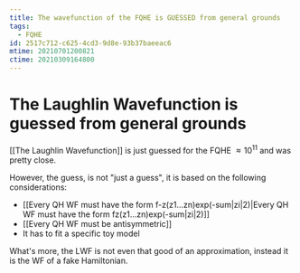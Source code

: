 ```yaml
---
title: The wavefunction of the FQHE is GUESSED from general grounds
tags:
  - FQHE
id: 2517c712-c625-4cd3-9d8e-93b37baeeac6
mtime: 20210701200821
ctime: 20210309164800
---
```


# The Laughlin Wavefunction is guessed from general grounds

[[The Laughlin Wavefunction]] is just guessed for the FQHE $\approx10^{11}$ and was pretty close.

However, the guess, is not "just a guess", it is based on the following considerations:

- [[Every QH WF must have the form f-z(z1...zn)exp(-sum|zi|2)|Every QH WF must have the form fz(z1...zn)exp(-sum|zi|2)]]
- [[Every QH WF must be antisymmetric]]
- It has to fit a specific toy model

What's more, the LWF is not even that good of an approximation, instead it is the WF of a fake Hamiltonian.

